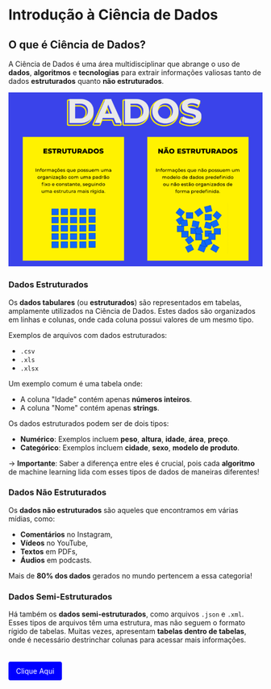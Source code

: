 # Introdução à Ciência de Dados

## O que é Ciência de Dados?
A Ciência de Dados é uma área multidisciplinar que abrange o uso de **dados**, **algoritmos** e **tecnologias** para extrair informações valiosas tanto de dados **estruturados** quanto **não estruturados**.

![alt text](/Imagens/image.png)

### Dados Estruturados
Os **dados tabulares** (ou **estruturados**) são representados em tabelas, amplamente utilizados na Ciência de Dados. Estes dados são organizados em linhas e colunas, onde cada coluna possui valores de um mesmo tipo.

Exemplos de arquivos com dados estruturados:
- `.csv`
- `.xls` 
- `.xlsx`

Um exemplo comum é uma tabela onde:
- A coluna "Idade" contém apenas **números inteiros**.
- A coluna "Nome" contém apenas **strings**.

Os dados estruturados podem ser de dois tipos:
- **Numérico**: Exemplos incluem **peso**, **altura**, **idade**, **área**, **preço**.
- **Categórico**: Exemplos incluem **cidade**, **sexo**, **modelo de produto**.

→ **Importante**: Saber a diferença entre eles é crucial, pois cada **algoritmo** de machine learning lida com esses tipos de dados de maneiras diferentes!

### Dados Não Estruturados
Os **dados não estruturados** são aqueles que encontramos em várias mídias, como:
- **Comentários** no Instagram,
- **Vídeos** no YouTube,
- **Textos** em PDFs,
- **Áudios** em podcasts.

Mais de **80% dos dados** gerados no mundo pertencem a essa categoria!

### Dados Semi-Estruturados
Há também os **dados semi-estruturados**, como arquivos `.json` e `.xml`. Esses tipos de arquivos têm uma estrutura, mas não seguem o formato rígido de tabelas. Muitas vezes, apresentam **tabelas dentro de tabelas**, onde é necessário destrinchar colunas para acessar mais informações.

<br>

<a href="[https://exemplo.com](https://github.com/biankyrou/data-science-lab/blob/main/Guia%20de%20Estudos/1-%20Introdu%C3%A7%C3%A3o/2-%20Aplica%C3%A7%C3%B5es%20e%20Conceitos%20Relacionados.md)" style="color: white; background-color: blue; padding: 10px 15px; text-decoration: none; border-radius: 4px;">Clique Aqui</a>

